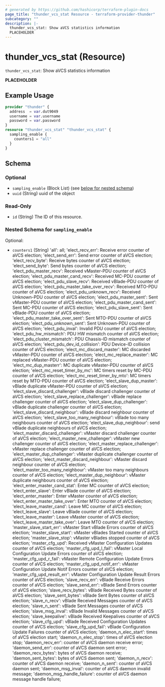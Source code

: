 ```yaml
---
# generated by https://github.com/hashicorp/terraform-plugin-docs
page_title: "thunder_vcs_stat Resource - terraform-provider-thunder"
subcategory: ""
description: |-
  thunder_vcs_stat: Show aVCS statistics information
  PLACEHOLDER
---
```


# thunder_vcs_stat (Resource)

`thunder_vcs_stat`: Show aVCS statistics information

__PLACEHOLDER__

## Example Usage

```terraform
provider "thunder" {
  address  = var.dut9049
  username = var.username
  password = var.password
}
resource "thunder_vcs_stat" "thunder_vcs_stat" {
  sampling_enable {
    counters1 = "all"
  }
}
```

<!-- schema generated by tfplugindocs -->
## Schema

### Optional

- `sampling_enable` (Block List) (see [below for nested schema](#nestedblock--sampling_enable))
- `uuid` (String) uuid of the object

### Read-Only

- `id` (String) The ID of this resource.

<a id="nestedblock--sampling_enable"></a>
### Nested Schema for `sampling_enable`

Optional:

- `counters1` (String) 'all': all; 'elect_recv_err': Receive error counter of aVCS election; 'elect_send_err': Send error counter of aVCS election; 'elect_recv_byte': Receive bytes counter of aVCS election; 'elect_send_byte': Send bytes counter of aVCS election; 'elect_pdu_master_recv': Received vMaster-PDU counter of aVCS election; 'elect_pdu_master_cand_recv': Received MC-PDU counter of aVCS election; 'elect_pdu_slave_recv': Received vBlade-PDU counter of aVCS election; 'elect_pdu_master_take_over_recv': Received MTO-PDU counter of aVCS election; 'elect_pdu_unknown_recv': Received Unknown-PDU counter of aVCS election; 'elect_pdu_master_sent': Sent vMaster-PDU counter of aVCS election; 'elect_pdu_master_cand_sent': Sent MC-PDU counter of aVCS election; 'elect_pdu_slave_sent': Sent vBlade-PDU counter of aVCS election; 'elect_pdu_master_take_over_sent': Sent MTO-PDU counter of aVCS election; 'elect_pdu_unknown_sent': Sent Unknown-PDU counter of aVCS election; 'elect_pdu_inval': Invalid PDU counter of aVCS election; 'elect_pdu_hw_mismatch': PDU HW mismatch counter of aVCS election; 'elect_pdu_cluster_mismatch': PDU Chassis-ID mismatch counter of aVCS election; 'elect_pdu_dev_id_collision': PDU Device-ID collision counter of aVCS election; 'elect_mc_discard_master': MC discarded vMaster-PDU counter of aVCS election; 'elect_mc_replace_master': MC replaced vMaster-PDU counter of aVCS election; 'elect_mc_dup_masterr': MC duplicate vMaster-PDU counter of aVCS election; 'elect_mc_reset_timer_by_mc': MC timers reset by MC-PDU counter of aVCS election; 'elect_mc_reset_timer_by_mto': MC timers reset by MTO-PDU counter of aVCS election; 'elect_slave_dup_master': vBlade duplicate vMaster-PDU counter of aVCS election; 'elect_slave_discard_challenger': vBlade discard challenger counter of aVCS election; 'elect_slave_replace_challenger': vBlade replace challenger counter of aVCS election; 'elect_slave_dup_challenger': vBlade duplicate challenger counter of aVCS election; 'elect_slave_discard_neighbour': vBlade discard neighbour counter of aVCS election; 'elect_slave_too_many_neighbour': vBlade too many neighbours counter of aVCS election; 'elect_slave_dup_neighbour': send vBlade duplicate neighbours of aVCS election; 'elect_master_discard_challenger': vMaster discard challenger counter of aVCS election; 'elect_master_new_challenger': vMaster new challenger counter of aVCS election; 'elect_master_replace_challenger': vMaster replace challenger counter of aVCS election; 'elect_master_dup_challenger': vMaster duplicate challenger counter of aVCS election; 'elect_master_discard_neighbour': vMaster discard neighbour counter of aVCS election; 'elect_master_too_many_neighbour': vMaster too many neighbours counter of aVCS election; 'elect_master_dup_neighbour': vMaster duplicate neighbours counter of aVCS election; 'elect_enter_master_cand_stat': Enter MC counter of aVCS election; 'elect_enter_slave': Enter vBlade counter of aVCS election; 'elect_enter_master': Enter vMaster counter of aVCS election; 'elect_enter_master_take_over': Enter MTO counter of aVCS election; 'elect_leave_master_cand': Leave MC counter of aVCS election; 'elect_leave_slave': Leave vBlade counter of aVCS election; 'elect_leave_master': Leave vMaster counter of aVCS election; 'elect_leave_master_take_over': Leave MTO counter of aVCS election; 'master_slave_start_err': vMaster Start vBlade Errors counter of aVCS election; 'master_slave_start': vMaster vBlades Started counter of aVCS election; 'master_slave_stop': vMaster vBlades stopped counter of aVCS election; 'master_cfg_upd': Received vMaster Configuration Updates counter of aVCS election; 'master_cfg_upd_l_fail': vMaster Local Configuration Update Errors counter of aVCS election; 'master_cfg_upd_r_fail': vMaster Remote Configuration Update Errors counter of aVCS election; 'master_cfg_upd_notif_err': vMaster Configuration Update Notif Errors counter of aVCS election; 'master_cfg_upd_result_err': vMaster Configuration Update Result Errors counter of aVCS election; 'slave_recv_err': vBlade Receive Errors counter of aVCS election; 'slave_send_err': vBlade Send Errors counter of aVCS election; 'slave_recv_bytes': vBlade Received Bytes counter of aVCS election; 'slave_sent_bytes': vBlade Sent Bytes counter of aVCS election; 'slave_n_recv': vBlade Received Messages counter of aVCS election; 'slave_n_sent': vBlade Sent Messages counter of aVCS election; 'slave_msg_inval': vBlade Invalid Messages counter of aVCS election; 'slave_keepalive': vBlade Received Keepalives counter of aVCS election; 'slave_cfg_upd': vBlade Received Configuration Updates counter of aVCS election; 'slave_cfg_upd_fail': vBlade Configuration Update Failures counter of aVCS election; 'daemon_n_elec_start': times of aVCS election start; 'daemon_n_elec_stop': times of aVCS election stop; 'daemon_recv_err': counter of aVCS daemon receive error; 'daemon_send_err': counter of aVCS daemon sent error; 'daemon_recv_bytes': bytes of aVCS daemon receive; 'daemon_sent_bytes': bytes of aVCS daemon sent; 'daemon_n_recv': counter of aVCS daemon receive; 'daemon_n_sent': counter of aVCS daemon sent; 'daemon_msg_inval': counter of aVCS daemon invalid message; 'daemon_msg_handle_failure': counter of aVCS daemon message handle failure;


